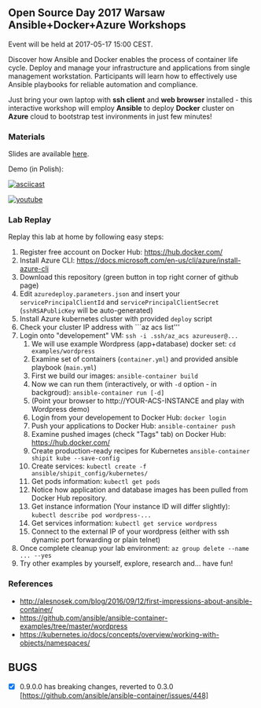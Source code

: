 ## Open Source Day 2017 Warsaw Ansible+Docker+Azure Workshops

Event will be held at 2017-05-17 15:00 CEST.

Discover how Ansible and Docker enables the process of container
life cycle. Deploy and manage your infrastructure and applications
from single management workstation. Participants will learn how
to effectively use Ansible playbooks for reliable automation and
compliance.

Just bring your own laptop with **ssh client** and **web browser**
installed - this interactive workshop will employ **Ansible** to deploy
**Docker** cluster on **Azure** cloud to bootstrap test invironments in
just few minutes!

### Materials

Slides are available [here](https://bit.ly/adaslides).

Demo (in Polish):

[![asciicast](https://asciinema.org/a/a14fkwwz9hfrych4z0sp045la.png)](https://asciinema.org/a/a14fkwwz9hfrych4z0sp045la)

[![youtube](http://img.youtube.com/vi/hzjcpoNOL8w/0.jpg)](http://www.youtube.com/watch?v=hzjcpoNOL8w)

### Lab Replay

Replay this lab at home by following easy steps:

1. Register free account on Docker Hub: https://hub.docker.com/
1. Install Azure CLI: https://docs.microsoft.com/en-us/cli/azure/install-azure-cli
1. Download this repository (green button in top right corner of github page)
1. Edit ```azuredeploy.parameters.json``` and insert your ```servicePrincipalClientId``` and ```servicePrincipalClientSecret``` (```sshRSAPublicKey``` will be auto-generated)
1. Install Azure kubernetes cluster with provided ```deploy``` script
1. Check your cluster IP address with ```az acs list'''
1. Login onto "developement" VM: ```ssh -i .ssh/az_acs azureuser@...```
   1. We will use example Wordpress (app+database) docker set: ```cd examples/wordpress```
   1. Examine set of containers (```container.yml```) and provided ansible playbook (```main.yml```)
   1. First we build our images: ```ansible-container build```
   1. Now we can run them (interactively, or with ```-d``` option - in backgroud): ```ansible-container run [-d]```
   1. (Point your browser to http://YOUR-ACS-INSTANCE and play with Wordpress demo)
   1. Login from your developement to Docker Hub: ```docker login```
   1. Push your applications to Docker Hub: ```ansible-container push```
   1. Examine pushed images (check "Tags" tab) on Docker Hub: https://hub.docker.com/
   1. Create production-ready recipes for Kubernetes ```ansible-container shipit kube --save-config```
   1. Create services: ```kubectl create -f ansible/shipit_config/kubernetes/```
   1. Get pods information: ```kubectl get pods```
   1. Notice how application and database images has been pulled from Docker Hub repository.
   1. Get instance information (Your instance ID will differ slightly): ```kubectl describe pod wordpress-...```
   1. Get services information: ```kubectl get service wordpress```
   1. Connect to the external IP of your wordpress (either with ssh dynamic port forwarding or plain telnet)
1. Once complete cleanup your lab environment: ```az group delete --name ... --yes```
1. Try other examples by yourself, explore, research and... have fun!

### References

- http://alesnosek.com/blog/2016/09/12/first-impressions-about-ansible-container/
- https://github.com/ansible/ansible-container-examples/tree/master/wordpress
- https://kubernetes.io/docs/concepts/overview/working-with-objects/namespaces/

## BUGS

- [x] 0.9.0.0 has breaking changes, reverted to 0.3.0 [https://github.com/ansible/ansible-container/issues/448]

